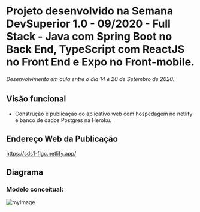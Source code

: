 # Projeto desenvolvido na Semana DevSuperior 1.0 - 09/2020 - Full Stack - Java com Spring Boot no Back End, TypeScript com ReactJS no Front End e Expo no Front-mobile.

###### Desenvolvimento em aula entre o dia 14 e 20 de Setembro de 2020.

## Visão funcional

- Construção e publicação do aplicativo web com hospedagem no netlify e banco de dados Postgres na Heroku.

## Endereço Web da Publicação

https://sds1-flgc.netlify.app/

## Diagrama

### Modelo conceitual:

![myImage](https://github.com/Flgc/SpringBoot-Udemy/blob/main/diagrama.png)
